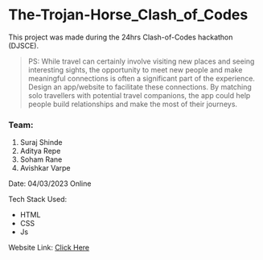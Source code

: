 # The-Trojan-Horse_Clash_of_Codes

This project was made during the 24hrs Clash-of-Codes hackathon (DJSCE).

> PS: While travel can certainly involve visiting new places and seeing
interesting sights, the opportunity to meet new people and make
meaningful connections is often a significant part of the experience.
Design an app/website to facilitate these connections. By matching solo
travellers with potential travel companions, the app could help people
build relationships and make the most of their journeys.

### Team:
1. Suraj Shinde
2. Aditya Repe
3. Soham Rane
4. Avishkar Varpe

Date: 04/03/2023
Online

Tech Stack Used:
- HTML
- CSS
- Js

Website Link: [Click Here](https://the-trojan-horse-clash-of-codes-c2ztci323-suraj3240.vercel.app/)

